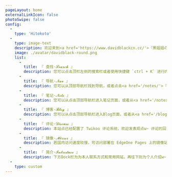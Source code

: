 ```yaml
---
pageLayout: home
externalLinkIcon: false
photoSwipe: false
config:
  -
    type: 'Hitokoto'
  -
    type: image-text
    description: 欢迎来到<a href='https://www.davidblackcn.cc/'>『黑姐姐の驿站w』</a>！这里是 <a href='https://www.davidblackcn.cc/'>@𝓓𝓪𝓿𝓲𝓭_𝓑𝓵𝓪𝓬𝓴_</a> 的个人 Blog，同时存放了一些笔记.
    image: ./avatar/davidblack-round.png
    list:
      -
        title: 『 查找·𝓢𝓮𝓪𝓻𝓬𝓱 』
        description: 您可以点击顶栏左侧的搜索栏或者使用快捷键 `ctrl + K` 进行内容搜索；如果没什么想法，可以点击<a href='/random/'>『这里』</a>随机跳转到一个页面w~
      -
        title: 『 导航·𝓝𝓪𝓿 』
        description: 您可以从顶部导航栏找到导航，或者点击<a href='/notes/'>『这里』</a>进入导航，找到许多实用网站~
      -
        title: 『 笔记·𝓝𝓸𝓽𝓮 』
        description: 您可以从点击顶部导航栏进入笔记页面，或者从<a href='/notes/'>『这里』</a>进入笔记w~
      -
        title: 『 博客·𝓑𝓵𝓸𝓰 』
        description: 您可以从点击顶部导航栏进入Blog页面，或者从<a href='/blog/'>『这里』</a>进入Blog文章页面w~
      -
        title: 『 评论·𝓓𝓲𝓼𝓬𝓾𝓼𝓼 』
        description: 本站点已经配置了 Twikoo 评论系统，欢迎发表观点w~ 评论的回复会用邮件进行通知，请及时查收.
      - 
        title: 『 镜像·𝓜𝓲𝓻𝓻𝓸𝓻 』
        description: 若国内访问速度较慢，可访问部署在 EdgeOne Pages 上的镜像站点：<a href='https://mirror.davidblackcn.cc' target='_blank'>『镜像』</a>. 
      - 
        title: 『 简介·𝓘𝓷𝓽𝓻𝓸𝓭𝓾𝓬𝓮 』
        description: 下方Dock栏为为本人联系方式和常用网站，再往下则为个人介绍w~
  -
    type: custom
---
```


<Introduce/>

<DockBar/>


